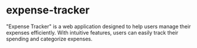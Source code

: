 # expense-tracker
"Expense Tracker" is a web application designed to help users manage their expenses efficiently. With intuitive features, users can easily track their spending and categorize expenses. 
